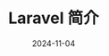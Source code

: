---
id: laravel-intro
slug: /laravel-intro
title: Laravel 简介
date: 2024-11-04
authors: Hoo
tags: [laravel]
keywords: [laravel]
---